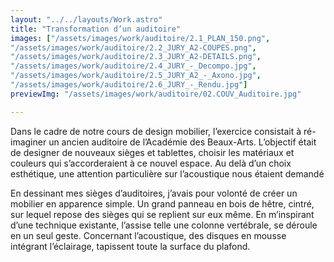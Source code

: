 ```yaml
---
layout: "../../layouts/Work.astro"
title: "Transformation d’un auditoire"
images: ["/assets/images/work/auditoire/2.1_PLAN_150.png",
"/assets/images/work/auditoire/2.2_JURY_A2-COUPES.png",
"/assets/images/work/auditoire/2.3_JURY_A2-DETAILS.png",
"/assets/images/work/auditoire/2.4_JURY_-_Decompo.jpg",
"/assets/images/work/auditoire/2.5_JURY_A2_-_Axono.jpg",
"/assets/images/work/auditoire/2.6_JURY_-_Rendu.jpg"]
previewImg: "/assets/images/work/auditoire/02.COUV_Auditoire.jpg"

---
```


Dans le cadre de notre cours de design mobilier, l’exercice consistait à ré-imaginer un ancien auditoire de l’Académie des Beaux-Arts. L’objectif était de designer de nouveaux sièges et tablettes, choisir les matériaux et couleurs qui s’accorderaient à ce nouvel espace. Au delà d’un choix 
esthétique, une attention particulière sur l’acoustique nous étaient 
demandé

En dessinant mes sièges d’auditoires, j’avais pour volonté de créer un mobilier en apparence simple. Un grand panneau en bois de hêtre, cintré, sur lequel repose des sièges qui se replient sur eux même. En m’inspirant d’une technique existante, l’assise telle une colonne vertébrale, se déroule en un seul geste. Concernant l’acoustique, des disques en mousse 
intégrant l’éclairage, tapissent toute la surface du plafond.